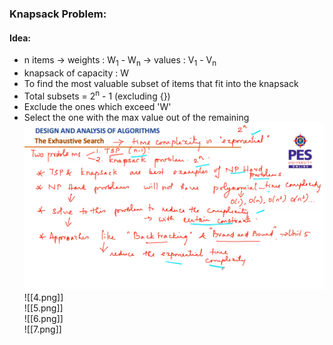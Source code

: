 ### Knapsack Problem:
#### Idea:
- n items -> weights : W<sub>1</sub> - W<sub>n</sub>  -> values : V<sub>1</sub> - V<sub>n</sub> 
- knapsack of capacity : W
- To find the most valuable subset of items that fit into the knapsack
- Total subsets = 2<sup>n</sup> - 1 (excluding {}) 
- Exclude the ones which exceed 'W'
- Select the one with the max value out of the remaining
![img1](./3.png) <br>
![[4.png]] <br>
![[5.png]]<br>
![[6.png]]<br>
![[7.png]] <br>
